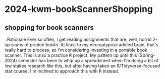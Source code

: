 # 2024-kwm-bookScannerShopping
## shopping for book scanners

: Rationale
Ever so often, I get reading assignments that are, well, horrid 2-up scans of printed books.  At least to my neuroatypical addled brain, that's really hard to process, so I'm considering investing in a portable book scanner.  This is also a practice R project.  My pattern up until this (Spring-2024) semester has been to whip up a spreadsheet when I'm doing a bit of low stakes research like this, but after having taken an R/Tidyverse-focused stat course, I'm inclined to approach this with R instead.
